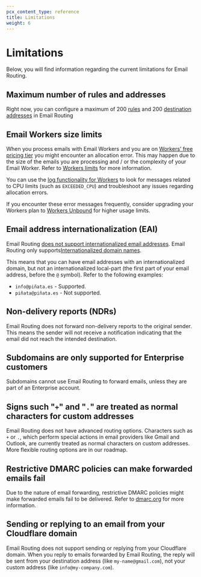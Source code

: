 ```yaml
---
pcx_content_type: reference
title: Limitations
weight: 6
---
```


# Limitations

Below, you will find information regarding the current limitations for Email Routing.

## Maximum number of rules and addresses

Right now, you can configure a maximum of 200 [rules](/email-routing/setup/email-routing-addresses/) and 200 [destination addresses](/email-routing/setup/email-routing-addresses/#destination-addresses) in Email Routing

## Email Workers size limits

When you process emails with Email Workers and you are on [Workers’ free pricing tier](/workers/platform/pricing/) you might encounter an allocation error. This may happen due to the size of the emails you are processing and / or the complexity of your Email Worker. Refer to [Workers limits](/workers/platform/limits/#worker-limits) for more information.

You can use the [log functionality for Workers](/workers/learning/logging-workers/) to look for messages related to CPU limits (such as `EXCEEDED_CPU`) and troubleshoot any issues regarding allocation errors.

If you encounter these error messages frequently, consider upgrading your Workers plan to [Workers Unbound](/workers/platform/limits/#unbound-usage-model) for higher usage limits.

## Email address internationalization (EAI)

Email Routing [does not support internationalized email addresses](https://en.wikipedia.org/wiki/International_email). Email Routing only supports[Internationalized domain names](https://en.wikipedia.org/wiki/Internationalized_domain_name). 

This means that you can have email addresses with an internationalized domain, but not an internationalized local-part (the first part of your email address, before the `@` symbol). Refer to the following examples:

* `info@piñata.es` - Supported.
* `piñata@piñata.es` - Not supported.

## Non-delivery reports (NDRs)

Email Routing does not forward non-delivery reports to the original sender. This means the sender will not receive a notification indicating that the email did not reach the intended destination.

## Subdomains are only supported for Enterprise customers

Subdomains cannot use Email Routing to forward emails, unless they are part of an Enterprise account.

## Signs such "`+`" and "`.`" are treated as normal characters for custom addresses

Email Routing does not have advanced routing options. Characters such as `+` or `.`, which perform special actions in email providers like Gmail and Outlook, are currently treated as normal characters on custom addresses. More flexible routing options are in our roadmap.

## Restrictive DMARC policies can make forwarded emails fail

Due to the nature of email forwarding, restrictive DMARC policies might make forwarded emails fail to be delivered. Refer to [dmarc.org](https://dmarc.org/wiki/FAQ#My_users_often_forward_their_emails_to_another_mailbox.2C_how_do_I_keep_DMARC_valid.3F) for more information.

## Sending or replying to an email from your Cloudflare domain

Email Routing does not support sending or replying from your Cloudflare domain. When you reply to emails forwarded by Email Routing, the reply will be sent from your destination address (like `my-name@gmail.com`), not your custom address (like `info@my-company.com`).